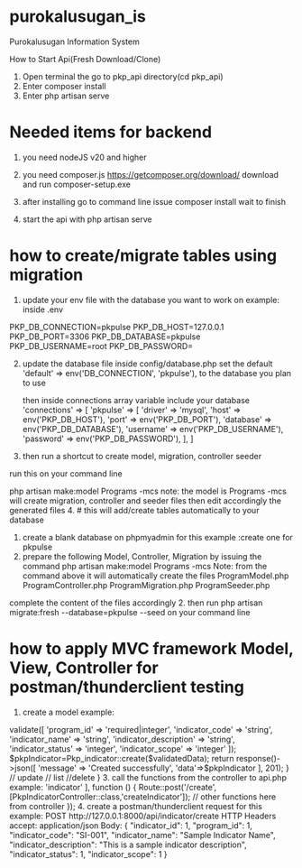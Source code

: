 # purokalusugan_is
Purokalusugan Information System

How to Start Api(Fresh Download/Clone)
  1. Open terminal the go to pkp_api directory(cd pkp_api)
  2. Enter composer install
  3. Enter php artisan serve

# Needed items for backend
1. you need nodeJS v20 and higher
2. you need composer.js
https://getcomposer.org/download/
download and run composer-setup.exe
3. after installing
go to command line issue
composer install
wait to finish

4. start the api with
php artisan serve

# how to create/migrate tables using migration
1. update your env file with the database you want to work on
example:
inside .env

PKP_DB_CONNECTION=pkpulse
PKP_DB_HOST=127.0.0.1
PKP_DB_PORT=3306
PKP_DB_DATABASE=pkpulse
PKP_DB_USERNAME=root
PKP_DB_PASSWORD=

2. update the database file inside config/database.php
set the default 
    'default' => env('DB_CONNECTION', 'pkpulse'),
    to the database you plan to use

    then inside connections array variable include your database
    'connections' => [
    'pkpulse' => [
            'driver' => 'mysql',
            'host' => env('PKP_DB_HOST'),
            'port' => env('PKP_DB_PORT'),
            'database' => env('PKP_DB_DATABASE'),
            'username' => env('PKP_DB_USERNAME'),
            'password' => env('PKP_DB_PASSWORD'),
        ],
    ]

3. then run a shortcut to create model, migration, controller seeder

run this on your command line

php artisan make:model Programs -mcs
note: the model is Programs -mcs will create migration, controller and seeder files
then edit accordingly the generated files
4. # this will add/create tables automatically to your database
1. create a blank database on phpmyadmin for this example :create one for pkpulse
2. prepare the following Model, Controller, Migration by issuing the command
php artisan make:model Programs -mcs
Note: from the command above it will automatically create the files
ProgramModel.php
ProgramController.php
ProgramMigration.php
ProgramSeeder.php

complete the content of the files accordingly
2. then run
php artisan migrate:fresh --database=pkpulse --seed
on your command line

# how to apply MVC framework Model, View, Controller for postman/thunderclient testing
1. create a model
example:
<?php

namespace App\Models;

use Illuminate\Database\Eloquent\Model;

class Pkp_indicator extends Model
{
    protected $connection = 'pkpulse';
    protected $fillable = [        
        'program_id',
        'indicator_code',
        'indicator_name',
        'indicator_description',
        'indicator_status',
        'indicator_scope'
    ];
}

2. create a controller
example:
<?php

namespace App\Http\Controllers;
use App\Models\Pkp_indicator;
use Illuminate\Http\JsonResponse;
use Illuminate\Http\Request;

class PkpIndicatorController extends Controller
{
    // create
    public function createIndicator(Request $request):JsonResponse
    {
        $validatedData=$request->validate([            
            'program_id' => 'required|integer',
            'indicator_code' => 'string',
            'indicator_name' => 'string',
            'indicator_description' => 'string',
            'indicator_status' => 'integer',
            'indicator_scope' => 'integer'            
        ]);
        $pkpIndicator=Pkp_indicator::create($validatedData);
         return response()->json([
            'message' => 'Created successfully',
            'data'=>$pkpIndicator
        ], 201);
    }

    // update


    // list


    //delete
}



3. call the functions from the controller to api.php
example:
<?php

use App\Http\Controllers\AuthenticationController;
use App\Http\Controllers\PkpIndicatorController;
use App\Http\Controllers\ProgramsController;
use Illuminate\Http\Request;
use Illuminate\Support\Facades\Route;

Route::group([
    'prefix' => 'indicator'
], function () {
    Route::post('/create',[PkpIndicatorController::class,'createIndicator']);
    // other functions here from controller
});
4. create a postman/thunderclient request
for this example:
POST http://127.0.0.1:8000/api/indicator/create
HTTP Headers 
accept: application/json
Body: 
{
"indicator_id": 1,
"program_id": 1,
"indicator_code": "SI-001",
"indicator_name": "Sample Indicator Name",
"indicator_description": "This is a sample indicator description",
"indicator_status": 1,
"indicator_scope": 1
}

